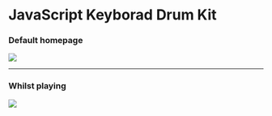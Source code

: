 # JavaScript Keyborad Drum Kit

### Default homepage
![](img/drumkit.png)

---

### Whilst playing
![](img/playing.png)
